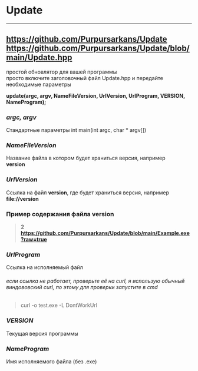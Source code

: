 # Update

--- 
https://github.com/Purpursarkans/Update  
https://github.com/Purpursarkans/Update/blob/main/Update.hpp  
---

простой обновлятор для вашей программы  
просто включите заголовочный файл Update.hpp и передайте необходимые параметры  

**update(argc, argv, NameFileVersion, UrlVersion, UrlProgram, VERSION, NameProgram);**

### *argc, argv*
Стандартные параметры int main(int argc, char * argv[])



### *NameFileVersion*
Название файла в котором будет храниться версия, например  
**version**

### *UrlVersion*
Ссылка на файл **version**, где будет храниться версия, например  
**file://version**

### Пример содержания файла version
> **2**  
> **https://github.com/Purpursarkans/Update/blob/main/Example.exe?raw=true**

### *UrlProgram*
Ссылка на исполняемый файл
###### если ссылка не работает, проверьте её на curl, я использую обычный виндововский curl, по этому для проверки запустите в cmd
>curl -o test.exe -L DontWorkUrl

### *VERSION*
Текущая версия программы

### *NameProgram*
Имя исполняемого файла (без .exe)